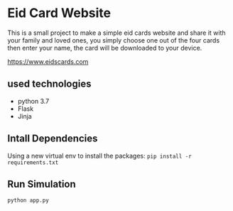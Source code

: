 # Eid Card Website

This is a small project to make a simple eid cards website and share it with your family and loved ones, you simply choose one out of the four cards then enter your name, the card will be downloaded to your device. 

https://www.eidscards.com 

## used technologies 
- python 3.7 
- Flask 
- Jinja  

## Intall Dependencies
Using a new virtual env to install the packages: `pip install -r requirements.txt`

## Run Simulation
`python app.py`
